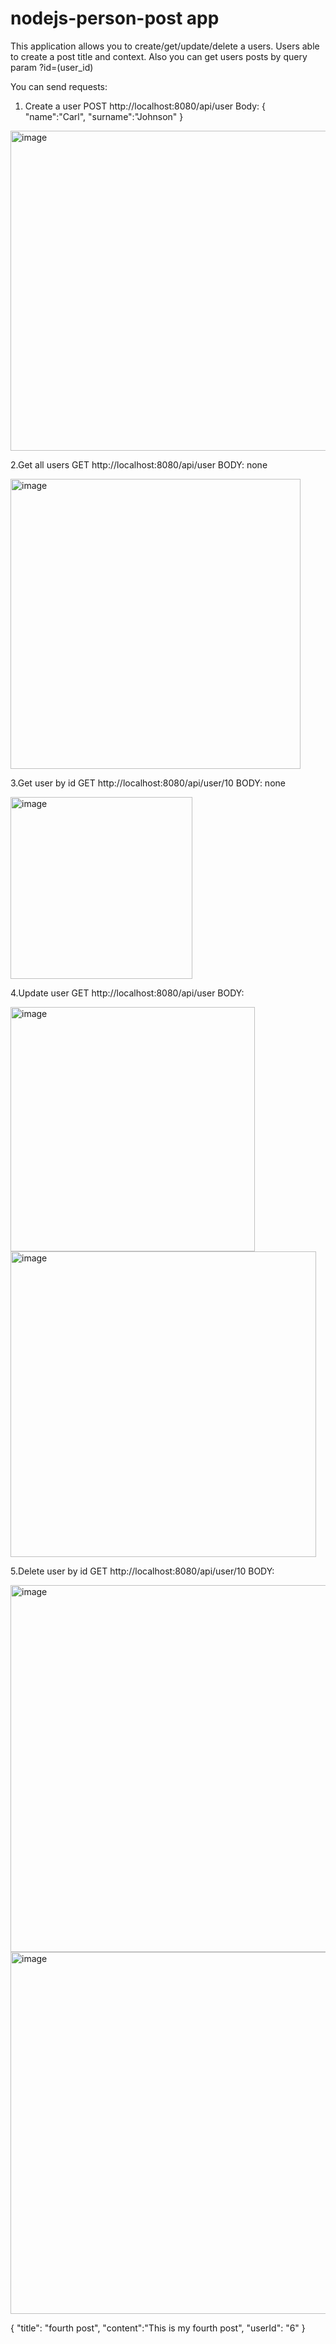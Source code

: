 # nodejs-person-post app

This application allows you to create/get/update/delete a users. Users able to create a post title and context. Also you can get users posts by query param ?id=(user_id)

You can send requests:

1. Create a user
POST http://localhost:8080/api/user
Body:
{
    "name":"Carl",
    "surname":"Johnson"
}

<img width="512" alt="image" src="https://user-images.githubusercontent.com/80161180/236622701-a57142be-5a7c-4c5c-882b-17de5cc76aae.png">


2.Get all users
GET http://localhost:8080/api/user
BODY: none

<img width="464" alt="image" src="https://user-images.githubusercontent.com/80161180/236622732-0662db58-30cd-43c6-8ef6-4109b93cbc20.png">


3.Get user by id
GET http://localhost:8080/api/user/10
BODY: none

<img width="291" alt="image" src="https://user-images.githubusercontent.com/80161180/236622628-73dc266f-96d6-4024-a733-748c04ee7403.png">


4.Update user
GET http://localhost:8080/api/user
BODY: 

<img width="391" alt="image" src="https://user-images.githubusercontent.com/80161180/236622765-315b1c89-e6de-4f59-a2c8-25e87eb5d5e0.png">
<img width="489" alt="image" src="https://user-images.githubusercontent.com/80161180/236622772-c2d6a829-1a1a-4e87-b308-8924313cee91.png">

5.Delete user by id
GET http://localhost:8080/api/user/10
BODY: 

<img width="587" alt="image" src="https://user-images.githubusercontent.com/80161180/236622824-c2dff4b8-304a-4053-ac14-7eea8ad229cb.png">
<img width="579" alt="image" src="https://user-images.githubusercontent.com/80161180/236622893-049a6950-7e61-49f0-92ab-67018fbfbda7.png">



{
    "title": "fourth post",
    "content":"This is my fourth post",
    "userId": "6"
}

